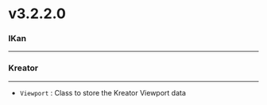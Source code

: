 # v3.2.2.0

### IKan
----------------------------------------------------------------------------------------------------------------------
  
### Kreator
----------------------------------------------------------------------------------------------------------------------
  - `Viewport` : Class to store the Kreator Viewport data
